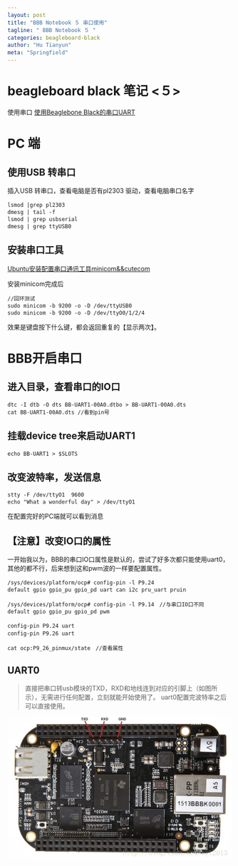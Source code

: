 ```yaml
---
layout: post
title: "BBB Notebook ５ 串口使用"
tagline: " BBB Notebook ５ "
categories: beagleboard-black
author: "Hu Tianyun"
meta: "Springfield"
---
```


# beagleboard black 笔记 <５>
使用串口
[使用Beaglebone Black的串口UART](http://blog.csdn.net/wyt2013/article/details/16846027)

# PC 端
## 使用USB 转串口
插入USB 转串口，查看电脑是否有pl2303 驱动，查看电脑串口名字

	lsmod |grep pl2303
	dmesg | tail -f  
	lsmod | grep usbserial
	dmesg | grep ttyUSB0

## 安装串口工具
[Ubuntu安装配置串口通讯工具minicom&&cutecom](http://blog.csdn.net/gatieme/article/details/45310493)

安装minicom完成后

	//回环测试
	sudo minicom -b 9200 -o -D /dev/ttyUSB0 
	sudo minicom -b 9200 -o -D /dev/ttyO0/1/2/4
效果是键盘按下什么键，都会返回重复的【显示两次】。

# BBB开启串口
## 进入目录，查看串口的IO口
	dtc -I dtb -O dts BB-UART1-00A0.dtbo > BB-UART1-00A0.dts
	cat BB-UART1-00A0.dts //看到pin号

## 挂载device tree来启动UART1

	echo BB-UART1 > $SLOTS  

## 改变波特率，发送信息
	
	stty -F /dev/ttyO1  9600
	echo "What a wonderful day" > /dev/ttyO1 
在配置完好的PC端就可以看到消息

## 【注意】改变IO口的属性
一开始我以为，BBB的串口IO口属性是默认的，尝试了好多次都只能使用uart0，其他的都不行，后来想到这和pwm波的一样要配置属性。


	/sys/devices/platform/ocp# config-pin -l P9.24
	default gpio gpio_pu gpio_pd uart can i2c pru_uart pruin

	/sys/devices/platform/ocp# config-pin -l P9.14　//与串口IO口不同
	default gpio gpio_pu gpio_pd pwm

	config-pin P9.24 uart
	config-pin P9.26 uart　

	cat ocp:P9_26_pinmux/state　//查看属性

## UART0
 > 直接把串口转usb模块的TXD，RXD和地线连到对应的引脚上（如图所示），无需进行任何配置，立刻就能开始使用了。
uart0配置完波特率之后可以直接使用。

 ![uart0](/post_img/BBB-img/pinuart0.jpeg  "uart0")